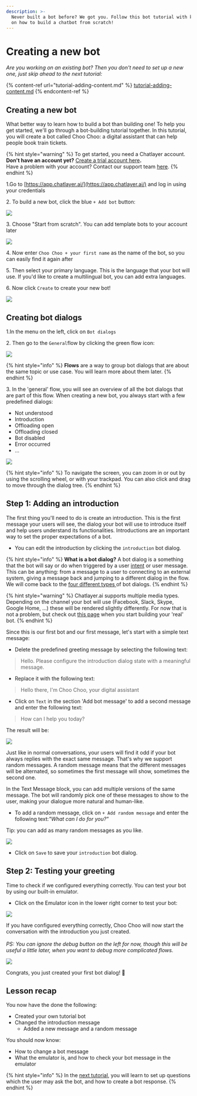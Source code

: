 ```yaml
---
description: >-
  Never built a bot before? We got you. Follow this bot tutorial with key steps
  on how to build a chatbot from scratch!
---
```


# Creating a new bot

_Are you working on an existing bot? Then you don't need to set up a new one, just skip ahead to the next tutorial:_

{% content-ref url="tutorial-adding-content.md" %}
[tutorial-adding-content.md](tutorial-adding-content.md)
{% endcontent-ref %}

## Creating a new bot

What better way to learn how to build a bot than building one! To help you get started, we'll go through a bot-building tutorial together. In this tutorial, you will create a bot called Choo Choo: a digital assistant that can help people book train tickets.&#x20;

{% hint style="warning" %}
To get started, you need a Chatlayer account. \
**Don't have an account yet?** [Create a trial account here](https://chatlayer.ai/try-now/)**.** \
Have a problem with your account? Contact our support team [here](mailto:support@chatlayer.ai).
{% endhint %}

1.Go to [https://app.chatlayer.ai/](https://app.chatlayer.ai/) and log in using your credentials

2\. To build a new bot, click the blue `+ Add bot` button:

![](<../.gitbook/assets/image (636).png>)

3\. Choose "Start from scratch". You can add template bots to your account later

![](<../.gitbook/assets/image (642).png>)

4\. Now enter `Choo Choo + your first name` as the name of the bot, so you can easily find it again after

5\. Then select your primary language. This is the language that your bot will use. If you'd like to create a multilingual bot, you can add extra languages.

6\. Now click `Create` to create your new bot!

![](<../.gitbook/assets/image (625).png>)

## Creating bot dialogs

1.In the menu on the left, click on `Bot dialogs`

2\. Then go to the `General`flow by clicking the green flow icon:

![](<../.gitbook/assets/image (627).png>)

{% hint style="info" %}
**Flows** are a way to group bot dialogs that are about the same topic or use case. You will learn more about them later.
{% endhint %}

3\. In the 'general' flow, you will see an overview of all the bot dialogs that are part of this flow. When creating a new bot, you always start with a few predefined dialogs:

* Not understood
* Introduction
* Offloading open
* Offloading closed
* Bot disabled
* Error occurred
* ...

![](<../.gitbook/assets/image (612).png>)

{% hint style="info" %}
To navigate the screen, you can zoom in or out by using the scrolling wheel, or with your trackpad. You can also click and drag to move through the dialog tree.
{% endhint %}

## Step 1: Adding an introduction

The first thing you'll need to do is create an introduction. This is the first message your users will  see, the dialog your bot will use to introduce itself and help users understand its functionalities. Introductions are an important way to set the proper expectations of a bot.

* You can edit the introduction by clicking the `introduction` bot dialog.

{% hint style="info" %}
**What is a bot dialog?** A bot dialog is a something that the bot will say or do when triggered by a user [intent](https://docs.chatlayer.ai/understanding-users/natural-language-processing-nlp#intent) or user message. This can be anything: from a message to a user to connecting to an external system, giving a message back and jumping to a different dialog in the flow. We will come back to the [four different types ](https://docs.chatlayer.ai/bot-answers/dialog-state)of bot dialogs.&#x20;
{% endhint %}

{% hint style="warning" %}
Chatlayer.ai supports multiple media types. Depending on the channel your bot will use (Facebook, Slack, Skype, Google Home, ...) these will be rendered slightly differently.  For now that is not a problem, but check out [this page](https://docs.chatlayer.ai/channels/multi-channel/) when you start building your 'real' bot.
{% endhint %}

Since this is our first bot and our first message, let's start with a simple text message:

* Delete the predefined greeting message by selecting the following text:

> Hello. Please configure the introduction dialog state with a meaningful message.

* Replace it with the following text:

> Hello there, I'm Choo Choo, your digital assistant

* Click on `Text`  in the section 'Add bot message' to add a second message and enter the following text:

> How can I help you today?

The result will be:

![](<../.gitbook/assets/image (647).png>)

Just like in normal conversations, your users will find it odd if your bot always replies with the exact same message. That's why we support random messages. A random message means that the different messages will be alternated, so sometimes the first message will show, sometimes the second one.

In the Text Message block, you can add multiple versions of the same message. The bot will randomly pick one of these messages to show to the user, making your dialogue more natural and human-like.

* To add a random message, click on  `+ Add random message` and enter the following text:_"What can I do for you?"_

Tip: you can add as many random messages as you like.&#x20;

![](<../.gitbook/assets/image (451).png>)

* Click on `Save` to save your `introduction` bot dialog.

## Step 2: Testing your greeting

Time to check if we configured everything correctly. You can test your bot by using our built-in emulator.

* Click on the Emulator icon in the lower right corner to test your bot:

![](<../.gitbook/assets/image (614).png>)

If you have configured everything correctly, Choo Choo will now start the conversation with the introduction you just created. \
\
_PS: You can ignore the debug button on the left for now, though this will be useful a little later, when you want to debug more complicated flows._

![](<../.gitbook/assets/image (624).png>)

Congrats, you just created your first bot dialog! 🥳

## Lesson recap

You now have the done the following:

* Created your own tutorial bot
* Changed the introduction message
  * Added a new message and a random message

You should now know:

* How to change a bot message
* What the emulator is, and how to check your bot message in the emulator

{% hint style="info" %}
In the [next tutorial](tutorial-adding-content.md), you will learn to set up questions which the user may ask the bot, and how to create a bot response.
{% endhint %}
